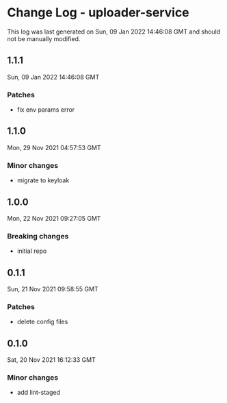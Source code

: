 # Change Log - uploader-service

This log was last generated on Sun, 09 Jan 2022 14:46:08 GMT and should not be manually modified.

## 1.1.1
Sun, 09 Jan 2022 14:46:08 GMT

### Patches

- fix env params error

## 1.1.0
Mon, 29 Nov 2021 04:57:53 GMT

### Minor changes

- migrate to keyloak

## 1.0.0
Mon, 22 Nov 2021 09:27:05 GMT

### Breaking changes

- initial repo

## 0.1.1
Sun, 21 Nov 2021 09:58:55 GMT

### Patches

- delete config files

## 0.1.0
Sat, 20 Nov 2021 16:12:33 GMT

### Minor changes

- add lint-staged

